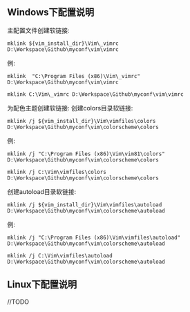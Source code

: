 ## Windows下配置说明
主配置文件创建软链接:
```
mklink ${vim_install_dir}\Vim\_vimrc D:\Workspace\Github\myconf\vim\vimrc
```
例:
```
mklink  "C:\Program Files (x86)\Vim\_vimrc" D:\Workspace\Github\myconf\vim\vimrc

mklink C:\Vim\_vimrc D:\Workspace\Github\myconf\vim\vimrc
```

为配色主题创建软链接:
创建colors目录软链接:
```
mklink /j ${vim_install_dir}\Vim\vimfiles\colors D:\Workspace\Github\myconf\vim\colorscheme\colors
```
例:
```
mklink /j "C:\Program Files (x86)\Vim\vim81\colors" D:\Workspace\Github\myconf\vim\colorscheme\colors

mklink /j C:\Vim\vimfiles\colors D:\Workspace\Github\myconf\vim\colorscheme\colors
```
创建autoload目录软链接:
```
mklink /j ${vim_install_dir}\Vim\vimfiles\autoload D:\Workspace\Github\myconf\vim\colorscheme\autoload
```
例:
```
mklink /j "C:\Program Files (x86)\Vim\vimfiles\autoload" D:\Workspace\Github\myconf\vim\colorscheme\autoload

mklink /j C:\Vim\vimfiles\autoload D:\Workspace\Github\myconf\vim\colorscheme\autoload
```

## Linux下配置说明

//TODO